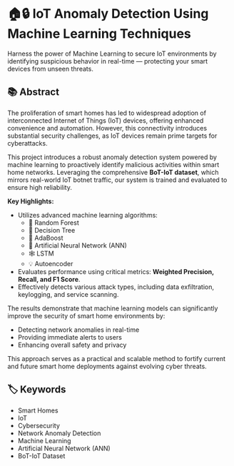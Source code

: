 # 🏠🔒 IoT Anomaly Detection Using Machine Learning Techniques

Harness the power of Machine Learning to secure IoT environments by identifying suspicious behavior in real-time — protecting your smart devices from unseen threats.


## 📚 Abstract

The proliferation of smart homes has led to widespread adoption of interconnected Internet of Things (IoT) devices, offering enhanced convenience and automation. However, this connectivity introduces substantial security challenges, as IoT devices remain prime targets for cyberattacks. 

This project introduces a robust anomaly detection system powered by machine learning to proactively identify malicious activities within smart home networks. Leveraging the comprehensive **BoT-IoT dataset**, which mirrors real-world IoT botnet traffic, our system is trained and evaluated to ensure high reliability.

**Key Highlights:**
- Utilizes advanced machine learning algorithms:
  - 🌳 Random Forest
  - 🌲 Decision Tree
  - 🚀 AdaBoost
  - 🧠 Artificial Neural Network (ANN)
  - 🕸️ LSTM
  - 💡 Autoencoder
- Evaluates performance using critical metrics: **Weighted Precision, Recall, and F1 Score**.
- Effectively detects various attack types, including data exfiltration, keylogging, and service scanning.

The results demonstrate that machine learning models can significantly improve the security of smart home environments by:
- Detecting network anomalies in real-time
- Providing immediate alerts to users 
- Enhancing overall safety and privacy

This approach serves as a practical and scalable method to fortify current and future smart home deployments against evolving cyber threats.



## 🏷️ Keywords

- Smart Homes
- IoT
- Cybersecurity
- Network Anomaly Detection
- Machine Learning
- Artificial Neural Network (ANN)
- BoT-IoT Dataset



